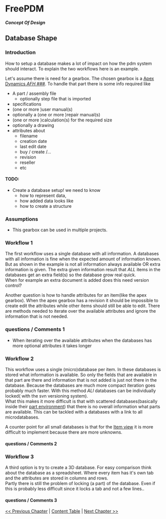 # FreePDM
***Concept Of Design***


## Database Shape

### Introduction

How to setup a database makes a lot of impact on how the pdm system should interact.
To explain the two workflows here is an example.  

Let's assume there is need for a gearbox. The chosen gearbox is a [Apex Dynamics _AFH ###_](https://www.apexdyna.com/AFH_pro.aspx).
To handle that part there is some info required like

- A part / assembly file
  - optionally step file that is imported
- specifications
- (one or more )user manual(s)
- optionally a (one or more )repair manual(s)
- (one or more )calculation(s) for the required size
- optionally a drawing
- attributes about
  - filename
  - creation date
  - last edit date
  - buy / create /...
  - revision
  - reseller
  - etc

#### TODO:

- Create a database setup! we need to know
  - how to represent data,
  - how added data looks like
  - how to create a structure

### Assumptions

- This gearbox can be used in multiple projects.

### Workflow 1  <!-- a single big database -->

The first workflow uses a single database with all information.
A databases with all information is fine when the expected amount of information known.
But as shown in the example is not all information always available OR extra information is given.
The extra given information result that _ALL_ items in the databases get an extra field(s) so the database grow real quick.  
When for example an extra document is added does this need version control?

Another question is how to handle attributes for an item(like the apex gearbox). When the apex gearbox has a revision it should be impossible to create edit the attributes while other items should still be able to edit.
There are methods needed to iterate over the available attributes and ignore the information that is not needed.

### questions / Comments 1

- When iterating over the available attributes when the databases has more optional attributes it takes longer

### Workflow 2  <!-- a small databases for every item -->

This workflow uses a single (micro)database per item.
In these databases is stored what information is available.
So only the fields that are available in that part are there and information that is not added is just not there in the database.
Because the databases are much more compact iteration goes probably much faster.
With this method _ALl_ databases can be individually locked( with the svn versioning system).  
What this makes it more difficult is that with scattered databases(basically inside their [part environment](../FreePDM_03-2-SVNProjectStructure.md)) that there is no overall information what parts are available. This can be tackled with a databases with a link to all microdatabases.

A counter point for all small databases is that for the [Item view](04-UIFunctions.md) it is more difficult to implement because there are more unknowns.

#### questions / Comments 2

### Workflow 3  <!-- a layered databases for every item -->

A third option is try to create a 3D database.
For easy comparison think about the database as a spreadsheet. Where every item has it's own tab and the attributes are stored in columns and rows.  
Partly there is still the problem of locking (a part) of the database.
Even if this is probably less difficult since it locks a tab and not a few lines..

#### questions / Comments 3

[<< Previous Chapter](05-UIInteractionFC.md) | [Content Table](README.md) | [Next Chapter >>](07-DbInteraction.md)